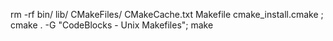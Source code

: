 rm -rf bin/ lib/ CMakeFiles/ CMakeCache.txt Makefile cmake_install.cmake ; cmake . -G "CodeBlocks - Unix Makefiles"; make
